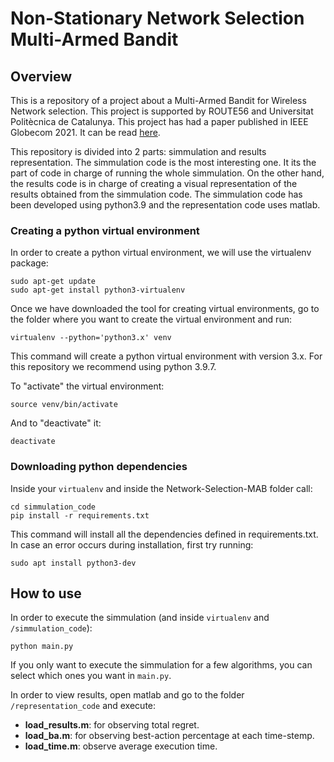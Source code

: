 # Non-Stationary Network Selection Multi-Armed Bandit

## Overview

This is a repository of a project about a Multi-Armed Bandit for Wireless Network selection. This project is supported by ROUTE56 and Universitat Politècnica de Catalunya. This project has had a paper published in IEEE Globecom 2021. It can be read [here](https://ieeexplore.ieee.org/document/9681963).

This repository is divided into 2 parts: simmulation and results representation. The simmulation code is the most interesting one. It its the part of code in charge of running the whole simmulation. On the other hand, the results code is in charge of creating a visual representation of the results obtained from the simmulation code. The simmulation code has been developed using python3.9 and the representation code uses matlab.

    
### Creating a python virtual environment

In order to create a python virtual environment, we will use the virtualenv package:
    
    sudo apt-get update
    sudo apt-get install python3-virtualenv

Once we have downloaded the tool for creating virtual environments, go to the folder where you want to create the virtual environment and run:
    
    virtualenv --python='python3.x' venv
    
This command will create a python virtual environment with version 3.x. For this repository we recommend using python 3.9.7.

To "activate" the virtual environment:
    
    source venv/bin/activate
    
And to "deactivate" it:
    
    deactivate

    
### Downloading python dependencies

Inside your `virtualenv` and inside the Network-Selection-MAB folder call:
    
    cd simmulation_code
    pip install -r requirements.txt

This command will install all the dependencies defined in requirements.txt. In case an error occurs during installation, first try running:
    
    sudo apt install python3-dev
    
    
## How to use

In order to execute the simmulation (and inside `virtualenv` and `/simmulation_code`):
    
    python main.py

If you only want to execute the simmulation for a few algorithms, you can select which ones you want in `main.py`.
    
In order to view results, open matlab and go to the folder `/representation_code` and execute:

* **load_results.m**: for observing total regret.
* **load_ba.m**: for observing best-action percentage at each time-stemp.
* **load_time.m**: observe average execution time.
   
